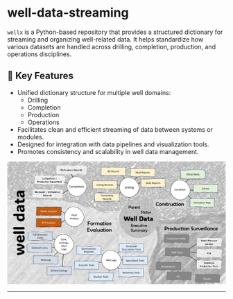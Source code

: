 # well-data-streaming

`wellx` is a Python-based repository that provides a structured dictionary for streaming and organizing well-related data. It helps standardize how various datasets are handled across drilling, completion, production, and operations disciplines.

## 🚀 Key Features

- Unified dictionary structure for multiple well domains:
  - Drilling
  - Completion
  - Production
  - Operations
- Facilitates clean and efficient streaming of data between systems or modules.
- Designed for integration with data pipelines and visualization tools.
- Promotes consistency and scalability in well data management.

<img src="img/well_data.jpg">

---

